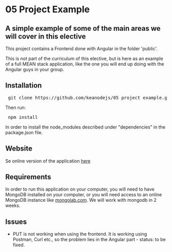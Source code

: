 # 05 Project Example   

## A simple example of some of the main areas we will cover in this elective

This project contains a Frontend done with Angular in the folder 'public'. 

This is not part of the curriculum of this elective, but is here as an example of a full MEAN stack application, like the one you will end up doing with the Angular guys in your group.


## Installation

<pre> git clone https://github.com/keanodejs/05_project_example.git </pre>   

Then run:    

<pre> npm install </pre>

In order to install the node_modules described under "dependencies" in the package.json file.

## Website
Se online version of the application [here](http://clbomovies.azurewebsites.net/#/movies)

## Requirements

In order to run this application on your computer, you will need to have MongoDB installed on your computer, or you will need access to an online MongoDB instance like [mongolab.com](http://www.mongolab.com). 
We will work with mongodb in 2 weeks.

## Issues

* PUT is not working when using the frontend. It is working using Postman, Curl etc., so the problem lies in the Angular part - status: to be fixed.